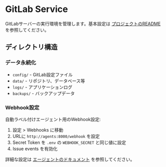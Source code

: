 # GitLab Service

GitLabサーバーの実行環境を管理します。基本設定は [プロジェクトのREADME](../../README.md) を参照してください。

## ディレクトリ構造
### データ永続化
- `config/` - GitLab設定ファイル
- `data/` - リポジトリ、データベース等
- `logs/` - アプリケーションログ
- `backups/` - バックアップデータ

### Webhook設定
自動ラベル付けエージェント用のWebhook設定:
1. 設定 > Webhooks に移動
2. URLに `http://agents:8000/webhook` を設定
3. Secret Token を `.env` の `WEBHOOK_SECRET` と同じ値に設定
4. Issue events を有効化

詳細な設定は [エージェントのドキュメント](../../agents/README.md) を参照してください。